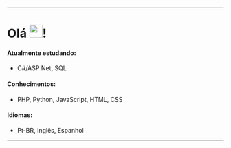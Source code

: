 ----------------------------------------------------------------------------------------------------------------
<h1>Olá <img src="https://raw.githubusercontent.com/kaueMarques/kaueMarques/master/hi.gif" height="30px">!</h1>
<h4>Atualmente estudando:</h4><ul><li>C#/ASP Net, SQL</li></ul>
<h4>Conhecimentos:</h4><ul><li>PHP, Python, JavaScript, HTML, CSS</li></ul>
<h4>Idiomas:</h4><ul><li>Pt-BR, Inglês, Espanhol</li></ul>
<hr>
<!---
Gowtch/Gowtch is a ✨ special ✨ repository because its `README.md` (this file) appears on your GitHub profile.
You can click the Preview link to take a look at your changes.
--->

